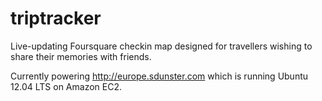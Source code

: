 triptracker
===========

Live-updating Foursquare checkin map designed for travellers wishing to share their memories with friends.

Currently powering http://europe.sdunster.com which is running Ubuntu 12.04 LTS on Amazon EC2.
